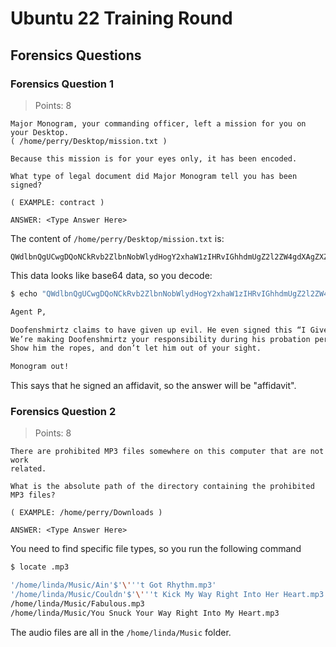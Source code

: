 # Ubuntu 22 Training Round

## Forensics Questions

### Forensics Question 1

> Points: 8

```
Major Monogram, your commanding officer, left a mission for you on your Desktop.
( /home/perry/Desktop/mission.txt )

Because this mission is for your eyes only, it has been encoded.

What type of legal document did Major Monogram tell you has been signed?

( EXAMPLE: contract )

ANSWER: <Type Answer Here>
```

The content of `/home/perry/Desktop/mission.txt` is:
```
QWdlbnQgUCwgDQoNCkRvb2ZlbnNobWlydHogY2xhaW1zIHRvIGhhdmUgZ2l2ZW4gdXAgZXZpbC4gSGUgZXZlbiBzaWduZWQgdGhpcyDigJxJIEdpdmUgVXAgRXZpbOKAnSBhZmZpZGF2aXQgdG8gYXBwbHkgZm9yIHdvcmsgYXQgdGhlIGFnZW5jeS4gDQpXZeKAmXJlIG1ha2luZyBEb29mZW5zaG1pcnR6IHlvdXIgcmVzcG9uc2liaWxpdHkgZHVyaW5nIGhpcyBwcm9iYXRpb24gcGVyaW9kLiANClNob3cgaGltIHRoZSByb3BlcywgYW5kIGRvbuKAmXQgbGV0IGhpbSBvdXQgb2YgeW91ciBzaWdodC4NCg0KTW9ub2dyYW0gb3V0IQ==
```

This data looks like base64 data, so you decode:

```bash
$ echo "QWdlbnQgUCwgDQoNCkRvb2ZlbnNobWlydHogY2xhaW1zIHRvIGhhdmUgZ2l2ZW4gdXAgZXZpbC4gSGUgZXZlbiBzaWduZWQgdGhpcyDigJxJIEdpdmUgVXAgRXZpbOKAnSBhZmZpZGF2aXQgdG8gYXBwbHkgZm9yIHdvcmsgYXQgdGhlIGFnZW5jeS4gDQpXZeKAmXJlIG1ha2luZyBEb29mZW5zaG1pcnR6IHlvdXIgcmVzcG9uc2liaWxpdHkgZHVyaW5nIGhpcyBwcm9iYXRpb24gcGVyaW9kLiANClNob3cgaGltIHRoZSByb3BlcywgYW5kIGRvbuKAmXQgbGV0IGhpbSBvdXQgb2YgeW91ciBzaWdodC4NCg0KTW9ub2dyYW0gb3V0IQ==" | base64 -d

Agent P, 

Doofenshmirtz claims to have given up evil. He even signed this “I Give Up Evil” affidavit to apply for work at the agency. 
We’re making Doofenshmirtz your responsibility during his probation period. 
Show him the ropes, and don’t let him out of your sight.

Monogram out!
```

This says that he signed an affidavit, so the answer will be "affidavit".

### Forensics Question 2

> Points: 8

```
There are prohibited MP3 files somewhere on this computer that are not work 
related.

What is the absolute path of the directory containing the prohibited MP3 files?

( EXAMPLE: /home/perry/Downloads )

ANSWER: <Type Answer Here>
```

You need to find specific file types, so you run the following command

```bash
$ locate .mp3

'/home/linda/Music/Ain'$'\'''t Got Rhythm.mp3'
'/home/linda/Music/Couldn'$'\'''t Kick My Way Right Into Her Heart.mp3'
/home/linda/Music/Fabulous.mp3
/home/linda/Music/You Snuck Your Way Right Into My Heart.mp3
```

The audio files are all in the `/home/linda/Music` folder.